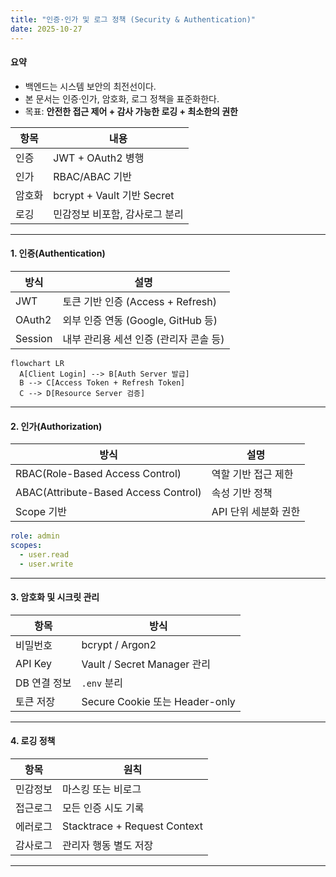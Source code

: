 ```yaml
---
title: "인증·인가 및 로그 정책 (Security & Authentication)"
date: 2025-10-27
---
```


#### 요약
- 백엔드는 시스템 보안의 최전선이다.  
- 본 문서는 인증·인가, 암호화, 로그 정책을 표준화한다.  
- 목표: **안전한 접근 제어 + 감사 가능한 로깅 + 최소한의 권한**

| 항목  | 내용                       |
| --- | ------------------------ |
| 인증  | JWT + OAuth2 병행          |
| 인가  | RBAC/ABAC 기반             |
| 암호화 | bcrypt + Vault 기반 Secret |
| 로깅  | 민감정보 비포함, 감사로그 분리        |

---

#### 1. 인증(Authentication)

| 방식 | 설명 |
|------|------|
| JWT | 토큰 기반 인증 (Access + Refresh) |
| OAuth2 | 외부 인증 연동 (Google, GitHub 등) |
| Session | 내부 관리용 세션 인증 (관리자 콘솔 등) |

```mermaid
flowchart LR
  A[Client Login] --> B[Auth Server 발급]
  B --> C[Access Token + Refresh Token]
  C --> D[Resource Server 검증]
```

---

#### 2. 인가(Authorization)

| 방식                                   | 설명            |
| ------------------------------------ | ------------- |
| RBAC(Role-Based Access Control)      | 역할 기반 접근 제한   |
| ABAC(Attribute-Based Access Control) | 속성 기반 정책      |
| Scope 기반                             | API 단위 세분화 권한 |

```yaml
role: admin
scopes:
  - user.read
  - user.write
```

---

#### 3. 암호화 및 시크릿 관리

| 항목       | 방식                           |
| -------- | ---------------------------- |
| 비밀번호     | bcrypt / Argon2              |
| API Key  | Vault / Secret Manager 관리    |
| DB 연결 정보 | `.env` 분리                    |
| 토큰 저장    | Secure Cookie 또는 Header-only |

---

#### 4. 로깅 정책

| 항목   | 원칙                           |
| ---- | ---------------------------- |
| 민감정보 | 마스킹 또는 비로그                   |
| 접근로그 | 모든 인증 시도 기록                  |
| 에러로그 | Stacktrace + Request Context |
| 감사로그 | 관리자 행동 별도 저장                 |

---
